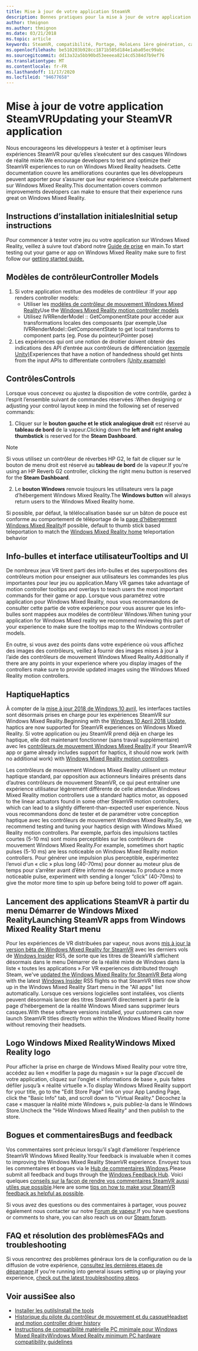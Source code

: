 ```yaml
---
title: Mise à jour de votre application SteamVR
description: Bonnes pratiques pour la mise à jour de votre application SteamVR afin d’optimiser la compatibilité avec les casques de Windows Mixed Reality.
author: thmignon
ms.author: thmignon
ms.date: 03/21/2018
ms.topic: article
keywords: SteamVR, compatibilité, Portage, HoloLens 1ère génération, casque de réalité mixte, casque Windows Mixed realisation, migration, Windows 10, vapeur, contrôleurs de mouvement, haptique
ms.openlocfilehash: be510203b928cc1871b505d184e1aba05ec99abc
ms.sourcegitcommit: dd13a32a5bb90bd53eeeea8214cd5384d7b9ef76
ms.translationtype: MT
ms.contentlocale: fr-FR
ms.lasthandoff: 11/17/2020
ms.locfileid: "94677658"
---
```

# <a name="updating-your-steamvr-application"></a><span data-ttu-id="9dc2f-104">Mise à jour de votre application SteamVR</span><span class="sxs-lookup"><span data-stu-id="9dc2f-104">Updating your SteamVR application</span></span>
<span data-ttu-id="9dc2f-105">Nous encourageons les développeurs à tester et à optimiser leurs expériences SteamVR pour qu’elles s’exécutent sur des casques Windows de réalité mixte.</span><span class="sxs-lookup"><span data-stu-id="9dc2f-105">We encourage developers to test and optimize their SteamVR experiences to run on Windows Mixed Reality headsets.</span></span> <span data-ttu-id="9dc2f-106">Cette documentation couvre les améliorations courantes que les développeurs peuvent apporter pour s’assurer que leur expérience s’exécute parfaitement sur Windows Mixed Reality.</span><span class="sxs-lookup"><span data-stu-id="9dc2f-106">This documentation covers common improvements developers can make to ensure that their experience runs great on Windows Mixed Reality.</span></span>

## <a name="initial-setup-instructions"></a><span data-ttu-id="9dc2f-107">Instructions d’installation initiales</span><span class="sxs-lookup"><span data-stu-id="9dc2f-107">Initial setup instructions</span></span>

<span data-ttu-id="9dc2f-108">Pour commencer à tester votre jeu ou votre application sur Windows Mixed Reality, veillez à suivre tout d’abord notre [Guide de prise](https://aka.ms/WindowsMixedRealitySteamVR) en main.</span><span class="sxs-lookup"><span data-stu-id="9dc2f-108">To start testing out your game or app on Windows Mixed Reality make sure to first follow our [getting started guide.](https://aka.ms/WindowsMixedRealitySteamVR)</span></span>

## <a name="controller-models"></a><span data-ttu-id="9dc2f-109">Modèles de contrôleur</span><span class="sxs-lookup"><span data-stu-id="9dc2f-109">Controller Models</span></span>
1. <span data-ttu-id="9dc2f-110">Si votre application restitue des modèles de contrôleur :</span><span class="sxs-lookup"><span data-stu-id="9dc2f-110">If your app renders controller models:</span></span>
    * <span data-ttu-id="9dc2f-111">Utiliser les [modèles de contrôleur de mouvement Windows Mixed Reality](../../design/motion-controllers.md#rendering-the-motion-controller-model)</span><span class="sxs-lookup"><span data-stu-id="9dc2f-111">Use the [Windows Mixed Reality motion controller models](../../design/motion-controllers.md#rendering-the-motion-controller-model)</span></span>
    * <span data-ttu-id="9dc2f-112">Utilisez IVRRenderModel :: GetComponentState pour accéder aux transformations locales des composants (par exemple,</span><span class="sxs-lookup"><span data-stu-id="9dc2f-112">Use IVRRenderModel::GetComponentState to get local transforms to component parts (eg.</span></span> <span data-ttu-id="9dc2f-113">Pose du pointeur)</span><span class="sxs-lookup"><span data-stu-id="9dc2f-113">Pointer pose)</span></span>
2. <span data-ttu-id="9dc2f-114">Les expériences qui ont une notion de droitier doivent obtenir des indications des API d’entrée aux contrôleurs de différenciation [(exemple Unity)](../unity/gestures-and-motion-controllers-in-unity.md#unity-buttonaxis-mapping-table)</span><span class="sxs-lookup"><span data-stu-id="9dc2f-114">Experiences that have a notion of handedness should get hints from the input APIs to differentiate controllers [(Unity example)](../unity/gestures-and-motion-controllers-in-unity.md#unity-buttonaxis-mapping-table)</span></span>

## <a name="controls"></a><span data-ttu-id="9dc2f-115">Contrôles</span><span class="sxs-lookup"><span data-stu-id="9dc2f-115">Controls</span></span>

<span data-ttu-id="9dc2f-116">Lorsque vous concevez ou ajustez la disposition de votre contrôle, gardez à l’esprit l’ensemble suivant de commandes réservées :</span><span class="sxs-lookup"><span data-stu-id="9dc2f-116">When designing or adjusting your control layout keep in mind the following set of reserved commands:</span></span>
1. <span data-ttu-id="9dc2f-117">Cliquer sur le **bouton gauche et le stick analogique droit** est réservé au **tableau de bord** de la vapeur.</span><span class="sxs-lookup"><span data-stu-id="9dc2f-117">Clicking down the **left and right analog thumbstick** is reserved for the **Steam Dashboard**.</span></span>

> [!NOTE]
> <span data-ttu-id="9dc2f-118">Si vous utilisez un contrôleur de réverbes HP G2, le fait de cliquer sur le bouton de menu droit est réservé au **tableau de bord** de la vapeur.</span><span class="sxs-lookup"><span data-stu-id="9dc2f-118">If you're using an HP Reverb G2 controller, clicking the right menu button is reserved for the **Steam Dashboard**.</span></span>

2. <span data-ttu-id="9dc2f-119">Le **bouton Windows** renvoie toujours les utilisateurs vers la page d’hébergement Windows Mixed Reality.</span><span class="sxs-lookup"><span data-stu-id="9dc2f-119">The **Windows button** will always return users to the Windows Mixed Reality home.</span></span>

<span data-ttu-id="9dc2f-120">Si possible, par défaut, la télélocalisation basée sur un bâton de pouce est conforme au comportement de téléportage de la [page d’hébergement Windows Mixed Reality](../../discover/navigating-the-windows-mixed-reality-home.md#getting-around-your-home)</span><span class="sxs-lookup"><span data-stu-id="9dc2f-120">If possible, default to thumb stick based teleportation to match the [Windows Mixed Reality home](../../discover/navigating-the-windows-mixed-reality-home.md#getting-around-your-home) teleportation behavior</span></span>

## <a name="tooltips-and-ui"></a><span data-ttu-id="9dc2f-121">Info-bulles et interface utilisateur</span><span class="sxs-lookup"><span data-stu-id="9dc2f-121">Tooltips and UI</span></span>

<span data-ttu-id="9dc2f-122">De nombreux jeux VR tirent parti des info-bulles et des superpositions des contrôleurs motion pour enseigner aux utilisateurs les commandes les plus importantes pour leur jeu ou application.</span><span class="sxs-lookup"><span data-stu-id="9dc2f-122">Many VR games take advantage of motion controller tooltips and overlays to teach users the most important commands for their game or app.</span></span> <span data-ttu-id="9dc2f-123">Lorsque vous paramétrez votre application pour Windows Mixed Reality, nous vous recommandons de consulter cette partie de votre expérience pour vous assurer que les info-bulles sont mappées aux modèles de contrôleur Windows.</span><span class="sxs-lookup"><span data-stu-id="9dc2f-123">When tuning your application for Windows Mixed reality we recommend reviewing this part of your experience to make sure the tooltips map to the Windows controller models.</span></span>

<span data-ttu-id="9dc2f-124">En outre, si vous avez des points dans votre expérience où vous affichez des images des contrôleurs, veillez à fournir des images mises à jour à l’aide des contrôleurs de mouvement Windows Mixed Reality.</span><span class="sxs-lookup"><span data-stu-id="9dc2f-124">Additionally if there are any points in your experience where you display images of the controllers make sure to provide updated images using the Windows Mixed Reality motion controllers.</span></span>

## <a name="haptics"></a><span data-ttu-id="9dc2f-125">Haptique</span><span class="sxs-lookup"><span data-stu-id="9dc2f-125">Haptics</span></span>

<span data-ttu-id="9dc2f-126">À compter de la [mise à jour 2018 de Windows 10 avril](https://docs.microsoft.com/windows/mixed-reality/enthusiast-guide/release-notes-april-2018), les interfaces tactiles sont désormais prises en charge pour les expériences SteamVR sur Windows Mixed Reality.</span><span class="sxs-lookup"><span data-stu-id="9dc2f-126">Beginning with the [Windows 10 April 2018 Update](https://docs.microsoft.com/windows/mixed-reality/enthusiast-guide/release-notes-april-2018), haptics are now supported for SteamVR experiences on Windows Mixed Reality.</span></span> <span data-ttu-id="9dc2f-127">Si votre application ou jeu SteamVR prend déjà en charge les haptique, elle doit maintenant fonctionner (sans travail supplémentaire) avec les [contrôleurs de mouvement Windows Mixed Reality](../../design/motion-controllers.md).</span><span class="sxs-lookup"><span data-stu-id="9dc2f-127">If your SteamVR app or game already includes support for haptics, it should now work (with no additional work) with [Windows Mixed Reality motion controllers](../../design/motion-controllers.md).</span></span>

<span data-ttu-id="9dc2f-128">Les contrôleurs de mouvement Windows Mixed Reality utilisent un moteur haptique standard, par opposition aux actionneurs linéaires présents dans d’autres contrôleurs de mouvement SteamVR, ce qui peut entraîner une expérience utilisateur légèrement différente de celle attendue.</span><span class="sxs-lookup"><span data-stu-id="9dc2f-128">Windows Mixed Reality motion controllers use a standard haptics motor, as opposed to the linear actuators found in some other SteamVR motion controllers, which can lead to a slightly different-than-expected user experience.</span></span> <span data-ttu-id="9dc2f-129">Nous vous recommandons donc de tester et de paramétrer votre conception haptique avec les contrôleurs de mouvement Windows Mixed Reality.</span><span class="sxs-lookup"><span data-stu-id="9dc2f-129">So, we recommend testing and tuning your haptics design with Windows Mixed Reality motion controllers.</span></span> <span data-ttu-id="9dc2f-130">Par exemple, parfois des impulsions tactiles courtes (5-10 ms) sont moins perceptibles sur les contrôleurs de mouvement Windows Mixed Reality.</span><span class="sxs-lookup"><span data-stu-id="9dc2f-130">For example, sometimes short haptic pulses (5-10 ms) are less noticeable on Windows Mixed Reality motion controllers.</span></span> <span data-ttu-id="9dc2f-131">Pour générer une impulsion plus perceptible, expérimentez l’envoi d’un « clic » plus long (40-70ms) pour donner au moteur plus de temps pour s’arrêter avant d’être informé de nouveau.</span><span class="sxs-lookup"><span data-stu-id="9dc2f-131">To produce a more noticeable pulse, experiment with sending a longer “click” (40-70ms) to give the motor more time to spin up before being told to power off again.</span></span>

## <a name="launching-steamvr-apps-from-windows-mixed-reality-start-menu"></a><span data-ttu-id="9dc2f-132">Lancement des applications SteamVR à partir du menu Démarrer de Windows Mixed Reality</span><span class="sxs-lookup"><span data-stu-id="9dc2f-132">Launching SteamVR apps from Windows Mixed Reality Start menu</span></span>

<span data-ttu-id="9dc2f-133">Pour les expériences de VR distribuées par vapeur, nous avons [mis à jour la version bêta de Windows Mixed Reality for SteamVR](https://steamcommunity.com/games/719950/announcements/detail/1687045485866139800) avec les derniers vols de [Windows Insider](https://insider.windows.com) RS5, de sorte que les titres de SteamVR s’affichent désormais dans le menu Démarrer de la réalité mixte de Windows dans la liste « toutes les applications ».</span><span class="sxs-lookup"><span data-stu-id="9dc2f-133">For VR experiences distributed through Steam, we've [updated the Windows Mixed Reality for SteamVR Beta](https://steamcommunity.com/games/719950/announcements/detail/1687045485866139800) along with the latest [Windows Insider](https://insider.windows.com) RS5 flights so that SteamVR titles now show up in the Windows Mixed Reality Start menu in the "All apps" list automatically.</span></span> <span data-ttu-id="9dc2f-134">Lorsque ces versions logicielles sont installées, vos clients peuvent désormais lancer des titres SteamVR directement à partir de la page d’hébergement de la réalité Windows Mixed sans supprimer leurs casques.</span><span class="sxs-lookup"><span data-stu-id="9dc2f-134">With these software versions installed, your customers can now launch SteamVR titles directly from within the Windows Mixed Reality home without removing their headsets.</span></span>

## <a name="windows-mixed-reality-logo"></a><span data-ttu-id="9dc2f-135">Logo Windows Mixed Reality</span><span class="sxs-lookup"><span data-stu-id="9dc2f-135">Windows Mixed Reality logo</span></span>

<span data-ttu-id="9dc2f-136">Pour afficher la prise en charge de Windows Mixed Reality pour votre titre, accédez au lien « modifier la page du magasin » sur la page d’accueil de votre application, cliquez sur l’onglet « informations de base », puis faites défiler jusqu’à « réalité virtuelle ».</span><span class="sxs-lookup"><span data-stu-id="9dc2f-136">To display Windows Mixed Reality support for your title, go to the "Edit Store Page" link on your App Landing Page, click the "Basic Info" tab, and scroll down to "Virtual Reality."</span></span> <span data-ttu-id="9dc2f-137">Décochez la case « masquer la réalité mixte Windows », puis publiez-la dans le Windows Store.</span><span class="sxs-lookup"><span data-stu-id="9dc2f-137">Uncheck the "Hide Windows Mixed Reality" and then publish to the store.</span></span>

## <a name="bugs-and-feedback"></a><span data-ttu-id="9dc2f-138">Bogues et commentaires</span><span class="sxs-lookup"><span data-stu-id="9dc2f-138">Bugs and feedback</span></span>

<span data-ttu-id="9dc2f-139">Vos commentaires sont précieux lorsqu’il s’agit d’améliorer l’expérience SteamVR Windows Mixed Reality.</span><span class="sxs-lookup"><span data-stu-id="9dc2f-139">Your feedback is invaluable when it comes to improving the Windows Mixed Reality SteamVR experience.</span></span> <span data-ttu-id="9dc2f-140">Envoyez tous les commentaires et bogues via le [Hub de commentaires Windows](https://docs.microsoft.com/windows/mixed-reality/enthusiast-guide/filing-feedback).</span><span class="sxs-lookup"><span data-stu-id="9dc2f-140">Please submit all feedback and bugs through the [Windows Feedback Hub](https://docs.microsoft.com/windows/mixed-reality/enthusiast-guide/filing-feedback).</span></span> <span data-ttu-id="9dc2f-141">Voici quelques [conseils sur la façon de rendre vos commentaires SteamVR aussi utiles que possible](https://docs.microsoft.com/windows/mixed-reality/enthusiast-guide/using-steamvr-with-windows-mixed-reality#sharing-feedback-on-steamvr).</span><span class="sxs-lookup"><span data-stu-id="9dc2f-141">Here are some [tips on how to make your SteamVR feedback as helpful as possible](https://docs.microsoft.com/windows/mixed-reality/enthusiast-guide/using-steamvr-with-windows-mixed-reality#sharing-feedback-on-steamvr).</span></span>

<span data-ttu-id="9dc2f-142">Si vous avez des questions ou des commentaires à partager, vous pouvez également nous contacter sur notre [Forum de vapeur](https://steamcommunity.com/app/719950/discussions/).</span><span class="sxs-lookup"><span data-stu-id="9dc2f-142">If you have questions or comments to share, you can also reach us on our [Steam forum](https://steamcommunity.com/app/719950/discussions/).</span></span>

## <a name="faqs-and-troubleshooting"></a><span data-ttu-id="9dc2f-143">FAQ et résolution des problèmes</span><span class="sxs-lookup"><span data-stu-id="9dc2f-143">FAQs and troubleshooting</span></span>

<span data-ttu-id="9dc2f-144">Si vous rencontrez des problèmes généraux lors de la configuration ou de la diffusion de votre expérience, [consultez les dernières étapes de dépannage](https://docs.microsoft.com/windows/mixed-reality/enthusiast-guide/troubleshooting-windows-mixed-reality#steamvr).</span><span class="sxs-lookup"><span data-stu-id="9dc2f-144">If you're running into general issues setting up or playing your experience, [check out the latest troubleshooting steps](https://docs.microsoft.com/windows/mixed-reality/enthusiast-guide/troubleshooting-windows-mixed-reality#steamvr).</span></span>

## <a name="see-also"></a><span data-ttu-id="9dc2f-145">Voir aussi</span><span class="sxs-lookup"><span data-stu-id="9dc2f-145">See also</span></span>
* [<span data-ttu-id="9dc2f-146">Installer les outils</span><span class="sxs-lookup"><span data-stu-id="9dc2f-146">Install the tools</span></span>](../install-the-tools.md)
* [<span data-ttu-id="9dc2f-147">Historique du pilote du contrôleur de mouvement et du casque</span><span class="sxs-lookup"><span data-stu-id="9dc2f-147">Headset and motion controller driver history</span></span>](https://docs.microsoft.com/windows/mixed-reality/enthusiast-guide/mixed-reality-software)
* [<span data-ttu-id="9dc2f-148">Instructions de compatibilité matérielle PC minimale pour Windows Mixed Reality</span><span class="sxs-lookup"><span data-stu-id="9dc2f-148">Windows Mixed Reality minimum PC hardware compatibility guidelines</span></span>](https://docs.microsoft.com/windows/mixed-reality/enthusiast-guide/windows-mixed-reality-minimum-pc-hardware-compatibility-guidelines)

